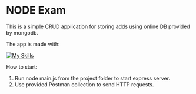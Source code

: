 # NODE Exam

This is a simple CRUD application for storing adds using online DB provided by mongodb.

The app is made with:

[![My Skills](https://skillicons.dev/icons?i=js,nodejs,express,mongodb,postman)](https://skillicons.dev)

How to start:

1. Run node main.js from the project folder to start express server.
2. Use provided Postman collection to send HTTP requests.
